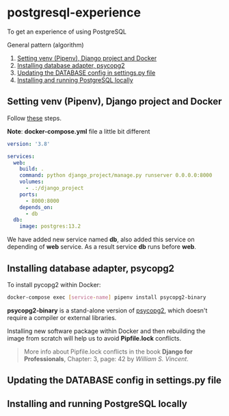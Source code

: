 # postgresql-experience
To get an experience of using PostgreSQL

General pattern (algorithm)
1. [Setting venv (Pipenv), Django project and Docker](#setting-venv-(pipenv)-django-project-and-docker)
2. [Installing database adapter, psycopg2](#installing-database-adapter-psycopg2)
3. [Updating the DATABASE config in settings.py file](#updating-the-database-config-in-settingspy-file)
4. [Installing and running PostgreSQL locally](#installing-and-running-postgresql-locally)

## Setting venv (Pipenv), Django project and Docker
Follow [these](https://github.com/bekzodbuyukov/docker-experience) steps.

**Note**: **docker-compose.yml** file a little bit different

```yaml
version: '3.8'

services:
  web:
    build: .
    command: python django_project/manage.py runserver 0.0.0.0:8000
    volumes:
      - .:/django_project
    ports: 
      - 8000:8000
    depends_on:
      - db
  db:
    image: postgres:13.2
```

We have added new service named **db**, also added this service on depending of **web** service. As a result service **db** runs before **web**.

## Installing database adapter, psycopg2
To install pycopg2 within Docker:

```bash
docker-compose exec [service-name] pipenv install psycopg2-binary 
```

**psycopg2-binary** is a stand-alone version of [psycopg2](https://pypi.org/project/psycopg2/), which doesn't require a compiler or external libraries.

Installing new software package within Docker and then rebuilding the image from scratch will help us to avoid **Pipfile.lock** conflicts.

> More info about Pipfile.lock conflicts in the book **Django for Professionals**, Chapter: 3, page: 42 by _William S. Vincent_.

## Updating the DATABASE config in settings.py file

## Installing and running PostgreSQL locally
